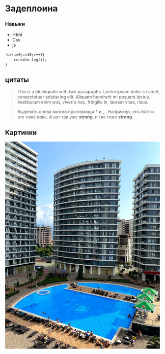 # Задеплоина


### Навыки
+ Html
+ Css
+ js


```
for(i=0;i<10;i++){
    console.log(i);
}
```

## цитаты
> This is a blockquote with two paragraphs. Lorem ipsum dolor sit amet,
consectetuer adipiscing elit. Aliquam hendrerit mi posuere lectus.
Vestibulum enim wisi, viverra nec, fringilla in, laoreet vitae, risus.


> Выделять слова можно при помощи * и _ . Например, это <em class="a1">italic</em> и это тоже <i class="a1">italic</i>. А вот так уже <b>strong</b>, и так тоже <strong>strong</strong>.


## Картинки

![pict](picture.jpg)